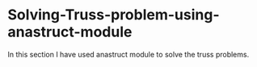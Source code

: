 # Solving-Truss-problem-using-anastruct-module
In this section I have used anastruct module to solve the truss problems.
